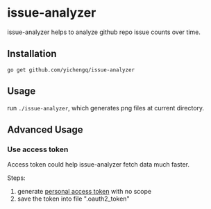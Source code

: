 
issue-analyzer
=====

issue-analyzer helps to analyze github repo issue counts over time.


Installation
------------

```
go get github.com/yichengq/issue-analyzer
```


Usage
-----

run `./issue-analyzer`, which generates png files at current directory.

Advanced Usage
--------------

### Use access token

Access token could help issue-analyzer fetch data much faster.

Steps:
1. generate [personal access token](https://help.github.com/articles/creating-an-access-token-for-command-line-use/) with no scope
2. save the token into file ".oauth2_token"
